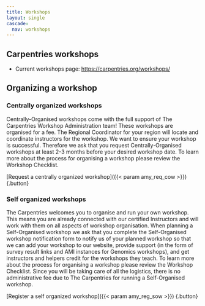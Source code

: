 ```yaml
---
title: Workshops
layout: single
cascade:
  nav: workshops
---
```



## Carpentries workshops

* Current workshops page: https://carpentries.org/workshops/

## Organizing a workshop

### Centrally organized workshops

Centrally-Organised workshops come with the full support of The Carpentries Workshop Administration team! These workshops are organised for a fee. The Regional Coordinator for your region will locate and coordinate instructors for the workshop. We want to ensure your workshop is successful. Therefore we ask that you request Centrally-Organised workshops at least 2-3 months before your desired workshop date. To learn more about the process for organising a workshop please review the Workshop Checklist.

[Request a centrally organized workshop]({{< param amy_req_cow >}})
{.button}


### Self organized workshops

The Carpentries welcomes you to organise and run your own workshop. This means you are already connected with our certified Instructors and will work with them on all aspects of workshop organisation. When planning a Self-Organised workshop we ask that you complete the Self-Organised workshop notification form to notify us of your planned workshop so that we can add your workshop to our website, provide support (in the form of survey result links and AMI instances for Genomics workshops), and get instructors and helpers credit for the workshops they teach. To learn more about the process for organising a workshop please review the Workshop Checklist. Since you will be taking care of all the logistics, there is no administrative fee due to The Carpentries for running a Self-Organised workshop.

[Register a self organized workshop]({{< param amy_reg_sow >}})
{.button}